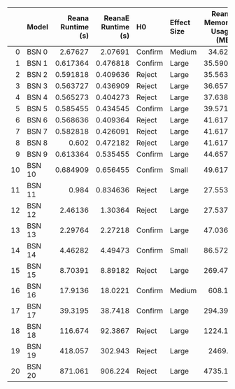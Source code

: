 |    | Model   |   Reana Runtime (s) |   ReanaE Runtime (s) | H0      | Effect Size   |   Reana Memory Usage (MB) |   ReanaE Memory Usage (MB) | H0      | Effect Size   |
|---:|:--------|--------------------:|---------------------:|:--------|:--------------|--------------------------:|---------------------------:|:--------|:--------------|
|  0 | BSN 0   |            2.67627  |             2.07691  | Confirm | Medium        |                   34.623  |                    34.6379 | Reject  | Large         |
|  1 | BSN 1   |            0.617364 |             0.476818 | Confirm | Large         |                   35.5901 |                    31.5686 | Reject  | Large         |
|  2 | BSN 2   |            0.591818 |             0.409636 | Reject  | Large         |                   35.5631 |                    31.5376 | Reject  | Large         |
|  3 | BSN 3   |            0.563727 |             0.436909 | Reject  | Large         |                   36.6573 |                    31.6953 | Reject  | Small         |
|  4 | BSN 4   |            0.565273 |             0.404273 | Reject  | Large         |                   37.6388 |                    32.6573 | Reject  | Small         |
|  5 | BSN 5   |            0.585455 |             0.434545 | Confirm | Large         |                   39.5712 |                    32.6795 | Reject  | Large         |
|  6 | BSN 6   |            0.568636 |             0.409364 | Reject  | Large         |                   41.6174 |                    33.6233 | Reject  | Small         |
|  7 | BSN 7   |            0.582818 |             0.426091 | Reject  | Large         |                   41.6174 |                    34.606  | Reject  | Large         |
|  8 | BSN 8   |            0.602    |             0.472182 | Reject  | Large         |                   41.6174 |                    35.5615 | Reject  | Large         |
|  9 | BSN 9   |            0.613364 |             0.535455 | Confirm | Large         |                   44.6573 |                    38.5775 | Reject  | Small         |
| 10 | BSN 10  |            0.684909 |             0.656455 | Confirm | Small         |                   49.6174 |                    43.5375 | Reject  | Small         |
| 11 | BSN 11  |            0.984    |             0.834636 | Reject  | Large         |                   27.5532 |                    28.6582 | Reject  | Large         |
| 12 | BSN 12  |            2.46136  |             1.30364  | Reject  | Large         |                   27.5376 |                    35.1275 | Reject  | Large         |
| 13 | BSN 13  |            2.29764  |             2.27218  | Confirm | Large         |                   47.0367 |                    40.9429 | Reject  | Large         |
| 14 | BSN 14  |            4.46282  |             4.49473  | Confirm | Small         |                   86.5724 |                    76.9052 | Reject  | Large         |
| 15 | BSN 15  |            8.70391  |             8.89182  | Reject  | Large         |                  269.472  |                   212.003  | Reject  | Large         |
| 16 | BSN 16  |           17.9136   |            18.0221   | Confirm | Medium        |                  608.17   |                   550.911  | Reject  | Large         |
| 17 | BSN 17  |           39.3195   |            38.7418   | Confirm | Large         |                  294.398  |                   452.247  | Reject  | Large         |
| 18 | BSN 18  |          116.674    |            92.3867   | Reject  | Large         |                 1224.18   |                   702.83   | Reject  | Large         |
| 19 | BSN 19  |          418.057    |           302.943    | Reject  | Large         |                 2469.7    |                  1974.24   | Reject  | Large         |
| 20 | BSN 20  |          871.061    |           906.224    | Reject  | Large         |                 4735.15   |                  4759.33   | Confirm | Small         |